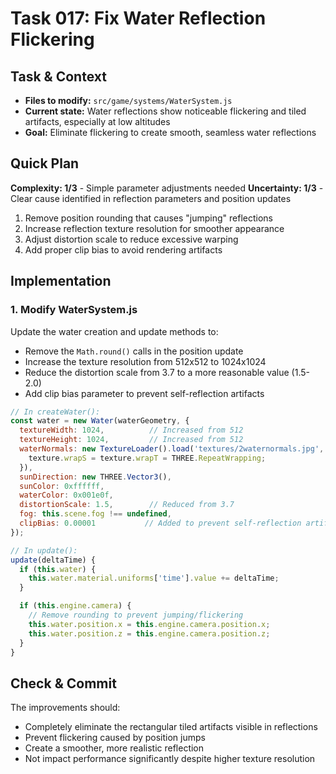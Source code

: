 # Task 017: Fix Water Reflection Flickering

## Task & Context
- **Files to modify:** `src/game/systems/WaterSystem.js`
- **Current state:** Water reflections show noticeable flickering and tiled artifacts, especially at low altitudes
- **Goal:** Eliminate flickering to create smooth, seamless water reflections

## Quick Plan
**Complexity: 1/3** - Simple parameter adjustments needed
**Uncertainty: 1/3** - Clear cause identified in reflection parameters and position updates

1. Remove position rounding that causes "jumping" reflections
2. Increase reflection texture resolution for smoother appearance
3. Adjust distortion scale to reduce excessive warping
4. Add proper clip bias to avoid rendering artifacts

## Implementation

### 1. Modify WaterSystem.js
Update the water creation and update methods to:
- Remove the `Math.round()` calls in the position update
- Increase the texture resolution from 512x512 to 1024x1024
- Reduce the distortion scale from 3.7 to a more reasonable value (1.5-2.0)
- Add clip bias parameter to prevent self-reflection artifacts

```javascript
// In createWater():
const water = new Water(waterGeometry, {
  textureWidth: 1024,          // Increased from 512
  textureHeight: 1024,         // Increased from 512
  waterNormals: new TextureLoader().load('textures/2waternormals.jpg', function (texture) {
    texture.wrapS = texture.wrapT = THREE.RepeatWrapping;
  }),
  sunDirection: new THREE.Vector3(),
  sunColor: 0xffffff,
  waterColor: 0x001e0f,
  distortionScale: 1.5,        // Reduced from 3.7
  fog: this.scene.fog !== undefined,
  clipBias: 0.00001           // Added to prevent self-reflection artifacts
});

// In update():
update(deltaTime) {
  if (this.water) {
    this.water.material.uniforms['time'].value += deltaTime;
  }

  if (this.engine.camera) {
    // Remove rounding to prevent jumping/flickering
    this.water.position.x = this.engine.camera.position.x;
    this.water.position.z = this.engine.camera.position.z;
  }
}
```

## Check & Commit
The improvements should:
- Completely eliminate the rectangular tiled artifacts visible in reflections
- Prevent flickering caused by position jumps
- Create a smoother, more realistic reflection
- Not impact performance significantly despite higher texture resolution
